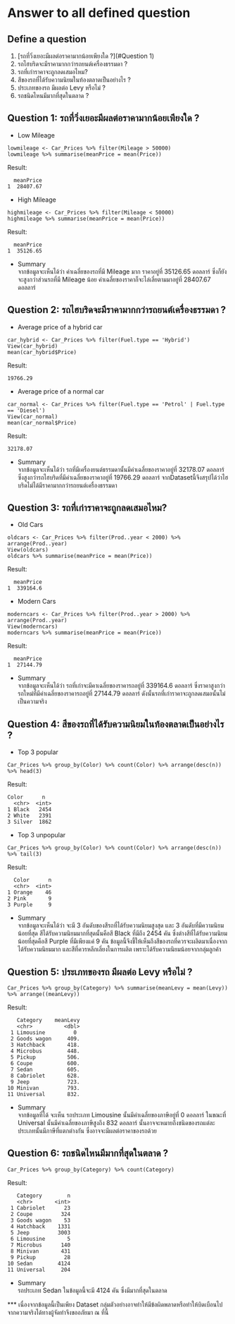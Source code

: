 # Answer to all defined question
## Define a question
1. [รถที่วิ่งเยอะมีผลต่อราคามากน้อยเพียงใด ?](#Question 1)
2. รถไฮบริดจะมีราคามากกว่ารถยนต์เครื่องธรรมดา ?
3. รถที่เก่าราคาจะถูกลดเสมอไหม?
4. สีของรถที่ได้รับความนิยมในท้องตลาดเป็นอย่างไร ?
5. ประเภทของรถ มีผลต่อ Levy หรือไม่ ?
6. รถชนิดไหนมีมากที่สุดในตลาด ?
## Question 1: รถที่วิ่งเยอะมีผลต่อราคามากน้อยเพียงใด ?
- Low Mileage 
```
lowmileage <- Car_Prices %>% filter(Mileage > 50000)
lowmileage %>% summarise(meanPrice = mean(Price))
```
Result:
```
  meanPrice
1  28407.67
```
- High Mileage 
```
highmileage <- Car_Prices %>% filter(Mileage < 50000)
highmileage %>% summarise(meanPrice = mean(Price))
```
Result:
```
  meanPrice
1  35126.65
```
- Summary <br>
จากข้อมูลจะเห็นได้ว่า ค่าเฉลี่ยของรถที่มี Mileage มาก ราคาอยู่ที่ 35126.65 ดอลลาร์ ซึ่งก็ยังจะสูงกว่าส่วนรถที่มี  Mileage น้อย ค่าเฉลี่ยของราคาก็จะไล่เลี่ยตามมาอยู่ที่ 28407.67 ดอลลาร์
## Question 2: รถไฮบริดจะมีราคามากกว่ารถยนต์เครื่องธรรมดา ?
- Average price of a hybrid car
```
car_hybrid <- Car_Prices %>% filter(Fuel.type == 'Hybrid')
View(car_hybrid)
mean(car_hybrid$Price)
```
Result:
```
19766.29
```
- Average price of a normal car
```
car_normal <- Car_Prices %>% filter(Fuel.type == 'Petrol' | Fuel.type == 'Diesel')
View(car_normal)
mean(car_normal$Price)
```
Result:
```
32178.07
```
- Summary <br>
จากข้อมูลจะเห็นได้ว่า รถที่มีเครื่องยนต์ธรรมดานั้นมีค่าเฉลี่ยของราคาอยู่ที่ 32178.07 ดอลลาร์ ซึ่งสูงกว่ารถไฮบริดที่มีค่าเฉลี่ยของราคาอยู่ที่ 19766.29 ดอลลาร์ จากDatasetนี้จึงสรุปได้ว่าไฮบริดไม่ได้มีราคามากกว่ารถยนต์เครื่องธรรมดา 
## Question 3: รถที่เก่าราคาจะถูกลดเสมอไหม?
- Old Cars
```
oldcars <- Car_Prices %>% filter(Prod..year < 2000) %>% arrange(Prod..year)
View(oldcars)
oldcars %>% summarise(meanPrice = mean(Price))
```
Result:
```
  meanPrice
1  339164.6
```
- Modern Cars
```
moderncars <- Car_Prices %>% filter(Prod..year > 2000) %>% arrange(Prod..year)
View(moderncars)
moderncars %>% summarise(meanPrice = mean(Price))
```
Result:
```
  meanPrice
1  27144.79
```
- Summary <br>
จากข้อมูลจะเห็นได้ว่า รถที่เก่าจะมีคาเฉลี่ยของราคารถอยู่ที่ 339164.6 ดอลลาร์ ซึ่งราคาสูงกว่ารถใหม่ที่มีค่าเฉลี่ยของราคารถอยู่ที่ 27144.79 ดอลลาร์ ดังนั้นรถที่เก่าราคาจะถูกลดเสมอนั้นไม่เป็นความจริง
## Question 4: สีของรถที่ได้รับความนิยมในท้องตลาดเป็นอย่างไร ?
- Top 3 popular
```
Car_Prices %>% group_by(Color) %>% count(Color) %>% arrange(desc(n)) %>% head(3)
```
Result:
``` 
Color      n
  <chr>  <int>
1 Black   2454
2 White   2391
3 Silver  1862
```
- Top 3 unpopular
```
Car_Prices %>% group_by(Color) %>% count(Color) %>% arrange(desc(n)) %>% tail(3)
```
Result:
```  
  Color      n
  <chr>  <int>
1 Orange    46
2 Pink       9
3 Purple     9
```
- Summary <br>
จากข้อมูลจะเห็นได้ว่า จะมี 3 อันดับของสีรถที่ได้รับความนิยมสูงสุด และ 3 อันดับที่มีความนิยมน้อยที่สุด สีได้รับความนิยมมากที่สุดนั้นคือสี Black ที่มีถึง 2454 คัน ซึ่งต่างสีที่ได้รับความนิยมน้อยที่สุดคือสี Purple ที่มีเพียงแค่ 9 คัน ข้อมูลนี้จึงชี้ให้เห็นถึงสีของรถที่ควรจะผลิตมาเนื่องจากได้รับความนิยมมาก และสีที่ควรหลีกเลี่ยงในการผลิต เพราะได้รับความนิยมน้อยจากกลุ่มลูกค้า

## Question 5: ประเภทของรถ มีผลต่อ Levy หรือไม่ ?
```
Car_Prices %>% group_by(Category) %>% summarise(meanLevy = mean(Levy)) %>% arrange((meanLevy))
```
Result:
```
   Category    meanLevy
   <chr>          <dbl>
 1 Limousine         0 
 2 Goods wagon     409.
 3 Hatchback       418.
 4 Microbus        448.
 5 Pickup          506.
 6 Coupe           600.
 7 Sedan           605.
 8 Cabriolet       628.
 9 Jeep            723.
10 Minivan         793.
11 Universal       832.
```
- Summary <br>
จากข้อมูลที่ได้ จะเห็น รถประเภท Limousine นั้นมีค่าเฉลี่ยของภาษีอยู่ที่ 0 ดอลลาร์ ในขณะที่ Universal นั้นมีค่าเฉลี่ยของภาษีสูงถึง 832 ดอลลาร์ นั้นอาจจะหมายถึงชนิดของรถแต่ละประเภทนั้นมีภาษีที่แตกต่างกัน ซึ่งอาจจะมีผลต่อราคาของรถด้วย 
## Question 6: รถชนิดไหนมีมากที่สุดในตลาด ?
```
Car_Prices %>% group_by(Category) %>% count(Category)
```
Result:
```
   Category        n
   <chr>       <int>
 1 Cabriolet      23
 2 Coupe         324
 3 Goods wagon    53
 4 Hatchback    1331
 5 Jeep         3003
 6 Limousine       5
 7 Microbus      140
 8 Minivan       431
 9 Pickup         28
10 Sedan        4124
11 Universal     204
```
- Summary <br>
รถประเภท Sedan ในข้อมูลนี้จะมี 4124 คัน ซึ่งมีมากที่สุดในตลาด

*** เนื่องจากข้อมูลนี้เป็นเพียง Dataset กลุ่มตัวอย่างอาจทำให้มีข้อผิดพลาดหรือทำให้บิดเบือนไปจากความจริงได้ทางผู้จัดทำจึงขออภัยมา ณ ที่นี้

